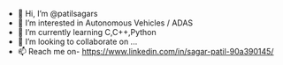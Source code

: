- 👋 Hi, I’m @patilsagars
- 👀 I’m interested in Autonomous Vehicles / ADAS
- 🌱 I’m currently learning C,C++,Python
- 💞️ I’m looking to collaborate on ...
- 📫 Reach me on- https://www.linkedin.com/in/sagar-patil-90a390145/

<!---
patilsagars/patilsagars is a ✨ special ✨ repository because its `README.md` (this file) appears on your GitHub profile.
You can click the Preview link to take a look at your changes.
--->
